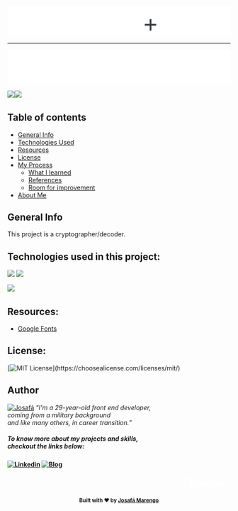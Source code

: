 <div align="center">
    <img src="header.svg" width="1000"/>
</div>

---
[![](banner.svg)](https://josafamarengo.github.io/Challenge-Oracle-ONE__Decoder/)

![](https://via.placeholder.com/400x250.png?text=Meu+Aplicativo)![](https://via.placeholder.com/400x250.png?text=Meu+Aplicativo)

## Table of contents

- [General Info](#general-info)
- [Technologies Used](#technologies-used-in-this-project)
- [Resources](#resources)
- [License](#license)
- [My Process](#my-process)
  - [What I learned](#what-i-learned)
  - [References](#references)
  - [Room for improvement](#room-for-improvement)
- [About Me](#author)

## General Info

This project is a cryptographer/decoder.

## Technologies used in this project:

![](https://img.shields.io/badge/JavaScript-20232a?style=for-the-badge&logo=javascript&logoColor=F7DF1E)
![](https://img.shields.io/badge/HTML5-20232a?style=for-the-badge&logo=html5&logoColor=E34F26)

![](https://img.shields.io/badge/CSS3-20232a?style=for-the-badge&logo=css3&logoColor=1572b6)

## Resources:

- [Google Fonts](https://fonts.google.com/)


## License:

[![MIT License](https://img.shields.io/apm/l/atomic-design-ui.svg?)](https://choosealicense.com/licenses/mit/)


## Author

<a href="https://josafa.com.br"><img src="https://user-images.githubusercontent.com/88048411/178611809-fdb16001-6556-4868-8e84-8bd94e9354e1.png" width="150" alt="Josafá" /></a>
<q><i>I'm a 29-year-old front end developer,</br> coming from a military background </br>and like many others, in career transition.</i></q>
</br>

<h5><b>To know more about my projects and skills, </br>checkout the links below:<b></h5>

<div align=left>
    <a href="https://linkedin.com/in/josafamarengo"><img src="https://www.vectorlogo.zone/logos/linkedin/linkedin-tile.svg" alt="Linkedin" width="40" height="40" /></a>
    <a href="https://blog.josafa.com.br/"><img src="https://www.vectorlogo.zone/logos/hashnode/hashnode-icon.svg" alt="Blog" width="40" height="40" /></a>
</div>

<div align="right">
  <h3>
    <a href="#table-of-contents" style="color:#fff;font-weight:bold;border:2px solid #fff;padding:2px 7px 6px 6px;border-radius:8px;">
      🔼 Go to top
    </a>
  </h3>
</div>

<div align="center">
  <sub>Built with ❤︎ by <a href="https://github.com/josafamarengo">Josafá Marengo</a>
</div>